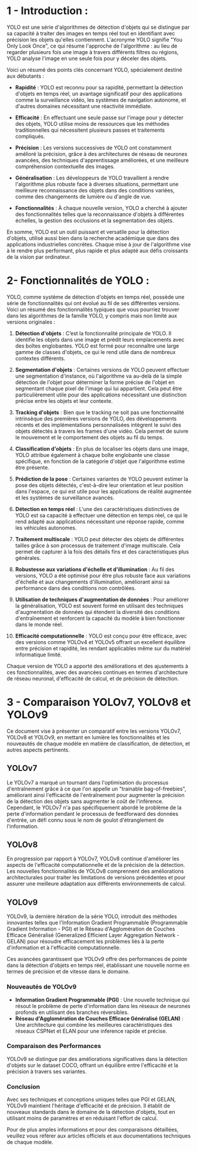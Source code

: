 # 1 - Introduction : 

YOLO est une série d'algorithmes de détection d'objets qui se distingue par sa capacité à traiter des images en temps réel tout en identifiant avec précision les objets qu'elles contiennent. L'acronyme YOLO signifie "You Only Look Once", ce qui résume l'approche de l'algorithme : au lieu de regarder plusieurs fois une image à travers différents filtres ou régions, YOLO analyse l'image en une seule fois pour y déceler des objets.

Voici un résumé des points clés concernant YOLO, spécialement destiné aux débutants :

- **Rapidité** : YOLO est reconnu pour sa rapidité, permettant la détection d'objets en temps réel, un avantage significatif pour des applications comme la surveillance vidéo, les systèmes de navigation autonome, et d'autres domaines nécessitant une réactivité immédiate.
  
- **Efficacité** : En effectuant une seule passe sur l'image pour y détecter des objets, YOLO utilise moins de ressources que les méthodes traditionnelles qui nécessitent plusieurs passes et traitements compliqués.
  
- **Précision** : Les versions successives de YOLO ont constamment amélioré la précision, grâce à des architectures de réseau de neurones avancées, des techniques d'apprentissage améliorées, et une meilleure compréhension contextuelle des images.
  
- **Généralisation** : Les développeurs de YOLO travaillent à rendre l'algorithme plus robuste face à diverses situations, permettant une meilleure reconnaissance des objets dans des conditions variées, comme des changements de lumière ou d'angle de vue.

- **Fonctionnalités** : À chaque nouvelle version, YOLO a cherché à ajouter des fonctionnalités telles que la reconnaissance d'objets à différentes échelles, la gestion des occlusions et la segmentation des objets.

En somme, YOLO est un outil puissant et versatile pour la détection d'objets, utilisé aussi bien dans la recherche académique que dans des applications industrielles concrètes. Chaque mise à jour de l'algorithme vise à le rendre plus performant, plus rapide et plus adapté aux défis croissants de la vision par ordinateur.

# 2- Fonctionnalités de YOLO : 

YOLO, comme système de détection d'objets en temps réel, possède une série de fonctionnalités qui ont évolué au fil de ses différentes versions. Voici un résumé des fonctionnalités typiques que vous pourriez trouver dans les algorithmes de la famille YOLO, y compris mais non limité aux versions originales :

1. **Détection d'objets** : C’est la fonctionnalité principale de YOLO. Il identifie les objets dans une image et prédit leurs emplacements avec des boîtes englobantes. YOLO est formé pour reconnaître une large gamme de classes d'objets, ce qui le rend utile dans de nombreux contextes différents.

2. **Segmentation d'objets** : Certaines versions de YOLO peuvent effectuer une segmentation d'instance, où l'algorithme va au-delà de la simple détection de l'objet pour déterminer la forme précise de l'objet en segmentant chaque pixel de l'image qui lui appartient. Cela peut être particulièrement utile pour des applications nécessitant une distinction précise entre les objets et leur contexte.

3. **Tracking d'objets** : Bien que le tracking ne soit pas une fonctionnalité intrinsèque des premières versions de YOLO, des développements récents et des implémentations personnalisées intègrent le suivi des objets détectés à travers les frames d'une vidéo. Cela permet de suivre le mouvement et le comportement des objets au fil du temps.

4. **Classification d'objets** : En plus de localiser les objets dans une image, YOLO attribue également à chaque boîte englobante une classe spécifique, en fonction de la catégorie d'objet que l'algorithme estime être présente.

5. **Prédiction de la pose** : Certaines variantes de YOLO peuvent estimer la pose des objets détectés, c'est-à-dire leur orientation et leur position dans l'espace, ce qui est utile pour les applications de réalité augmentée et les systèmes de surveillance avancés.

6. **Détection en temps réel** : L'une des caractéristiques distinctives de YOLO est sa capacité à effectuer une détection en temps réel, ce qui le rend adapté aux applications nécessitant une réponse rapide, comme les véhicules autonomes.

7. **Traitement multiscale** : YOLO peut détecter des objets de différentes tailles grâce à son processus de traitement d'image multiscale. Cela permet de capturer à la fois des détails fins et des caractéristiques plus générales.

8. **Robustesse aux variations d'échelle et d'illumination** : Au fil des versions, YOLO a été optimisé pour être plus robuste face aux variations d'échelle et aux changements d'illumination, améliorant ainsi sa performance dans des conditions non contrôlées.

9. **Utilisation de techniques d'augmentation de données** : Pour améliorer la généralisation, YOLO est souvent formé en utilisant des techniques d'augmentation de données qui étendent la diversité des conditions d'entraînement et renforcent la capacité du modèle à bien fonctionner dans le monde réel.

10. **Efficacité computationnelle** : YOLO est conçu pour être efficace, avec des versions comme YOLOv4 et YOLOv5 offrant un excellent équilibre entre précision et rapidité, les rendant applicables même sur du matériel informatique limité.

Chaque version de YOLO a apporté des améliorations et des ajustements à ces fonctionnalités, avec des avancées continues en termes d'architecture de réseau neuronal, d'efficacité de calcul, et de précision de détection.

# 3 - Comparaison YOLOv7, YOLOv8 et YOLOv9

Ce document vise à présenter un comparatif entre les versions YOLOv7, YOLOv8 et YOLOv9, en mettant en lumière les fonctionnalités et les nouveautés de chaque modèle en matière de classification, de détection, et autres aspects pertinents.

## YOLOv7

Le YOLOv7 a marqué un tournant dans l'optimisation du processus d'entraînement grâce à ce que l'on appelle un "trainable bag-of-freebies", améliorant ainsi l'efficacité de l'entraînement pour augmenter la précision de la détection des objets sans augmenter le coût de l'inférence. Cependant, le YOLOv7 n'a pas spécifiquement abordé le problème de la perte d'information pendant le processus de feedforward des données d'entrée, un défi connu sous le nom de goulot d'étranglement de l'information.

## YOLOv8

En progression par rapport à YOLOv7, YOLOv8 continue d'améliorer les aspects de l'efficacité computationnelle et de la précision de la détection. Les nouvelles fonctionnalités de YOLOv8 comprennent des améliorations architecturales pour traiter les limitations de versions précédentes et pour assurer une meilleure adaptation aux différents environnements de calcul.

## YOLOv9

YOLOv9, la dernière itération de la série YOLO, introduit des méthodes innovantes telles que l'Information Gradient Programmable (Programmable Gradient Information - PGI) et le Réseau d'Agglomération de Couches Efficace Généralisé (Generalized Efficient Layer Aggregation Network - GELAN) pour résoudre efficacement les problèmes liés à la perte d'information et à l'efficacité computationnelle.

Ces avancées garantissent que YOLOv9 offre des performances de pointe dans la détection d'objets en temps réel, établissant une nouvelle norme en termes de précision et de vitesse dans le domaine.

### Nouveautés de YOLOv9

- **Information Gradient Programmable (PGI)** : Une nouvelle technique qui résout le problème de perte d'information dans les réseaux de neurones profonds en utilisant des branches réversibles.
- **Réseau d'Agglomération de Couches Efficace Généralisé (GELAN)** : Une architecture qui combine les meilleures caractéristiques des réseaux CSPNet et ELAN pour une inference rapide et précise.

### Comparaison des Performances

YOLOv9 se distingue par des améliorations significatives dans la détection d'objets sur le dataset COCO, offrant un équilibre entre l'efficacité et la précision à travers ses variantes.

### Conclusion

Avec ses techniques et conceptions uniques telles que PGI et GELAN, YOLOv9 maintient l'héritage d'efficacité et de précision. Il établit de nouveaux standards dans le domaine de la détection d'objets, tout en utilisant moins de paramètres et en réduisant l'effort de calcul.

Pour de plus amples informations et pour des comparaisons détaillées, veuillez vous référer aux articles officiels et aux documentations techniques de chaque modèle.


